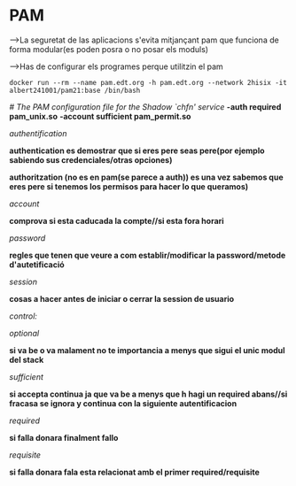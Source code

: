 # PAM

-->La seguretat de las aplicacions s'evita mitjançant pam que funciona de forma modular(es poden posra o no posar els moduls)

-->Has de configurar els programes perque utilitzin el pam
 
```
docker run --rm --name pam.edt.org -h pam.edt.org --network 2hisix -it albert241001/pam21:base /bin/bash
```

*# The PAM configuration file for the Shadow `chfn' service*
**-auth    required        pam_unix.so**
**-account sufficient      pam_permit.so**

*authentification*

**authentication es demostrar que si eres pere seas pere(por ejemplo sabiendo sus credenciales/otras opciones)**

**authoritzation (no es en pam(se parece a auth)) es una vez sabemos que eres pere si tenemos los permisos para hacer lo que queramos)**

*account*

**comprova si esta caducada la compte//si esta fora horari**

*password*

**regles que tenen que veure a com establir/modificar la password/metode d'autetificació**

*session*

**cosas a hacer antes de iniciar o cerrar la session de usuario**

*control:*

*optional*

**si va be o va malament no te importancia a menys que sigui el unic modul del stack**

*sufficient*

**si accepta continua ja que va be a menys que h hagi un required abans//si fracasa se ignora y continua con la siguiente autentificacion**

*required*

**si falla donara finalment fallo**

*requisite*

**si falla donara fala esta relacionat amb el primer required/requisite**
